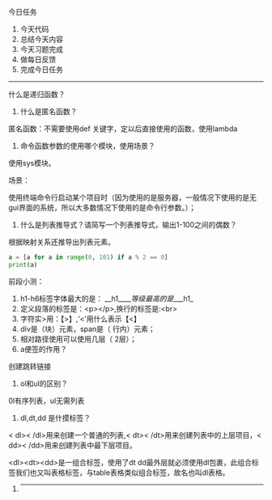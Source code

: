 今日任务

1. 今天代码
2. 总结今天内容
3. 今天习题完成
4. 做每日反馈
5. 完成今日任务

---

什么是递归函数？

1. 什么是匿名函数？

匿名函数：不需要使用def 关键字，定以后直接使用的函数，使用lambda

1. 命令函数参数的使用哪个模块，使用场景？

使用sys模块。

场景：

使用终端命令行启动某个项目时（因为使用的是服务器，一般情况下使用的是无gui界面的系统，所以大多数情况下使用的是命令行参数。）；

1. 什么是列表推导式？请简写一个列表推导式，输出1-100之间的偶数？

根据映射关系还推导出列表元素。

```py
a = [a for a in range(0, 101) if a % 2 == 0]
print(a)
```

前段小测：

1. h1-h6标签字体最大的是： \_\_h1\_\_\_\__等级最高的是_\_\_\_h1\_
2. 定义段落的标签是：&lt;p&gt;&lt;/p&gt;,换行的标签是:&lt;br&gt;
3. 字符实&gt;用：【&gt;】,‘&lt;’用什么表示【&lt;】
4. div是（块）元素，span是（ 行内）元素；
5. 相对路径使用可以使用几层（ 2层）；
6. a便签的作用？

创建跳转链接

1. ol和ul的区别？

0l有序列表，ul无需列表

1. dl,dt,dd 是什摸标签？

&lt; dl&gt;&lt; /dl&gt;用来创建一个普通的列表,&lt; dt&gt;&lt; /dt&gt;用来创建列表中的上层项目，&lt; dd&gt;&lt; /dd&gt;用来创建列表中最下层项目。

&lt;dl&gt;&lt;dt&gt;&lt;dd&gt;是一组合标签，使用了dt dd最外层就必须使用dl包裹，此组合标签我们也又叫表格标签，与table表格类似组合标签，故名也叫dl表格。

1. ---




